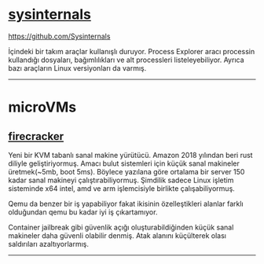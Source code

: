 # [sysinternals](https://learn.microsoft.com/en-us/sysinternals/)

https://github.com/Sysinternals

İçindeki bir takım araçlar kullanışlı duruyor.
Process Explorer aracı processin kullandığı dosyaları, bağımlılıkları ve alt processleri listeleyebiliyor.
Ayrıca bazı araçların Linux versiyonları da varmış.

<hr>

# microVMs
## [firecracker](https://firecracker-microvm.github.io/)

Yeni bir KVM tabanlı sanal makine yürütücü. Amazon 2018 yılından beri rust diliyle geliştiriyormuş. Amacı bulut sistemleri için küçük sanal makineler üretmek(~5mb, boot 5ms). Böylece yazılana göre ortalama bir server 150 kadar sanal makineyi çalıştırabiliyormuş. Şimdilik sadece Linux işletim sisteminde x64 intel, amd ve arm işlemcisiyle birlikte çalışabiliyormuş.

Qemu da benzer bir iş yapabiliyor fakat ikisinin özelleştikleri alanlar farklı olduğundan qemu bu kadar iyi iş çıkartamıyor. 

Container jailbreak gibi güvenlik açığı oluşturabildiğinden küçük sanal makineler daha güvenli olabilir denmiş. Atak alanını küçülterek olası saldırıları azaltıyorlarmış.

<hr>
